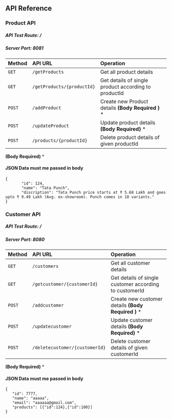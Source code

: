 
## API Reference

### Product API

##### API Test Route: /
##### Server Port: 8081 
####


| Method | API URL    | Operation              |
| :-------- | :------- | :------------------------- |
| `GET` | `/getProducts` | Get all product details |
| `GET` | `/getProducts/{productId}` | Get details of single product according to productId |
| `POST` | `/addProduct` | Create new Product details  **(Body Required )** *|
| `POST` | `/updateProduct` | Update product details  **(Body Required)** *|
| `POST` | `/products/{productId}` | Delete product details of given productId |



 **(Body Required)** * 
#### JSON Data must me passed in body
 ```
{
        "id": 124,
        "name": "Tata Punch",
        "discription": "Tata Punch price starts at ₹ 5.68 Lakh and goes upto ₹ 9.49 Lakh (Avg. ex-showroom). Punch comes in 18 variants."
}

```


### Customer API

##### API Test Route: /
##### Server Port: 8080 
####


| Method | API URL    | Operation              |
| :-------- | :------- | :------------------------- |
| `GET` | `/customers` | Get all customer details |
| `GET` | `/getcustomer/{customerId}` | Get details of single customer according to customerId |
| `POST` | `/addcustomer` | Create new customer details  **(Body Required )** *|
| `POST` | `/updatecustomer` | Update customer details  **(Body Required)** *|
| `POST` | `/deletecustomer/{customerId}` | Delete customer details of given customerId |



 **(Body Required)** * 
#### JSON Data must me passed in body
 ```
{
    "id": 7777,
    "name": "aaaaa",
    "email": "aaaaaa@gmail.com",
    "products": [{"id":124},{"id":100}]
}

```



